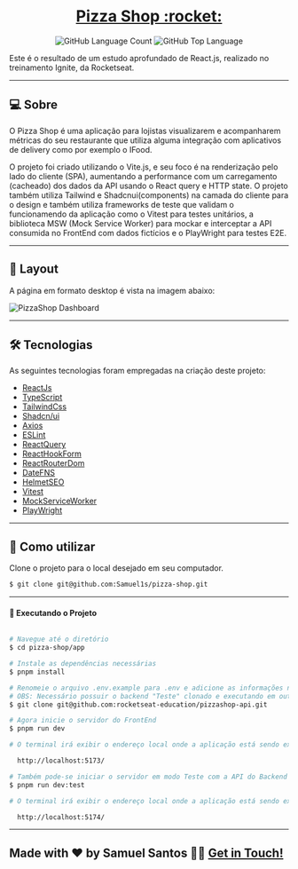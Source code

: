 <p align="center">
  <h1 align="center"><a href="https://github.com/Samuel1s/pizza-shop">Pizza Shop :rocket: </a></h1>
</p>

<p align="center" margin-top="25px" >
  <img alt="GitHub Language Count" src="https://img.shields.io/github/languages/count/Samuel1s/pizza-shop" />

  <img alt="GitHub Top Language" src="https://img.shields.io/github/languages/top/Samuel1s/pizza-shop" />
</p>

Este é o resultado de um estudo aprofundado de React.js, realizado no treinamento Ignite, da Rocketseat.

---

## 💻 Sobre

O Pizza Shop é uma aplicação para lojistas visualizarem e acompanharem métricas do seu restaurante que utiliza
alguma integração com aplicativos de delivery como por exemplo o IFood.

O projeto foi criado utilizando o Vite.js, e seu foco é na renderização pelo lado do cliente (SPA), aumentando a performance com um carregamento (cacheado) dos dados da API usando o React query e HTTP state. O projeto também utiliza Tailwind e Shadcnui(components) na camada do cliente para o design e também utiliza frameworks de teste que validam o funcionamendo da aplicação como o Vitest para testes unitários, a biblioteca MSW (Mock Service Worker) para mockar e interceptar a API consumida no FrontEnd com dados fictícios e o PlayWright para testes E2E.

---

## 🎨 Layout

A página em formato desktop é vista na imagem abaixo:

![PizzaShop Dashboard](https://github.com/andreviapiana/pizza-shop/assets/dashboard.png)

---

## 🛠 Tecnologias

As seguintes tecnologias foram empregadas na criação deste projeto:

- [ReactJs](https://reactjs.org)
- [TypeScript](https://www.typescriptlang.org/)
- [TailwindCss](https://tailwindcss.com/docs/installation)
- [Shadcn/ui](https://ui.shadcn.com/docs/installation/vite)
- [Axios](https://axios-http.com/ptbr/docs/intro)
- [ESLint](https://eslint.org/)
- [ReactQuery](https://tanstack.com/query/latest/docs/framework/react/overview)
- [ReactHookForm](https://www.react-hook-form.com/)
- [ReactRouterDom](https://reactrouter.com/en/main/start/overview)
- [DateFNS](https://date-fns.org/)
- [HelmetSEO](https://www.fullstacklabs.co/blog/improving-seo-in-react-apps-with-react-helmet)
- [Vitest](https://vitest.dev/guide/)
- [MockServiceWorker](https://mswjs.io/docs/getting-started)
- [PlayWright](https://playwright.dev/docs/intro)

---

## 🚀 Como utilizar

Clone o projeto para o local desejado em seu computador.

```bash
$ git clone git@github.com:Samuel1s/pizza-shop.git
```

---

#### 🚧 Executando o Projeto

```bash

# Navegue até o diretório
$ cd pizza-shop/app

# Instale as dependências necessárias
$ pnpm install

# Renomeie o arquivo .env.example para .env e adicione as informações necessárias nele
# OBS: Necessário possuir o backend "Teste" clonado e executando em outro diretorio.
$ git clone git@github.com:rocketseat-education/pizzashop-api.git

# Agora inicie o servidor do FrontEnd
$ pnpm run dev

# O terminal irá exibir o endereço local onde a aplicação está sendo executada:

  http://localhost:5173/

# Também pode-se iniciar o servidor em modo Teste com a API do Backend mockada.
$ pnpm run dev:test

# O terminal irá exibir o endereço local onde a aplicação está sendo executada:

  http://localhost:5174/

```

---

## Made with ❤️ by Samuel Santos 👋🏽 [Get in Touch!](https://www.linkedin.com/in/samuel-santos-29863113b/)
